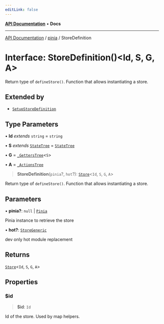 ```yaml
---
editLink: false
---
```


[**API Documentation**](../../index.md) • **Docs**

***

[API Documentation](../../index.md) / [pinia](../index.md) / StoreDefinition

# Interface: StoreDefinition()\<Id, S, G, A\>

Return type of `defineStore()`. Function that allows instantiating a store.

## Extended by

- [`SetupStoreDefinition`](SetupStoreDefinition.md)

## Type Parameters

• **Id** *extends* `string` = `string`

• **S** *extends* [`StateTree`](../type-aliases/StateTree.md) = [`StateTree`](../type-aliases/StateTree.md)

• **G** = [`_GettersTree`](../type-aliases/GettersTree.md)\<`S`\>

• **A** = [`_ActionsTree`](../type-aliases/ActionsTree.md)

> **StoreDefinition**(`pinia`?, `hot`?): [`Store`](../type-aliases/Store.md)\<`Id`, `S`, `G`, `A`\>

Return type of `defineStore()`. Function that allows instantiating a store.

## Parameters

• **pinia?**: `null` \| [`Pinia`](Pinia.md)

Pinia instance to retrieve the store

• **hot?**: [`StoreGeneric`](../type-aliases/StoreGeneric.md)

dev only hot module replacement

## Returns

[`Store`](../type-aliases/Store.md)\<`Id`, `S`, `G`, `A`\>

## Properties

### $id

> **$id**: `Id`

Id of the store. Used by map helpers.
